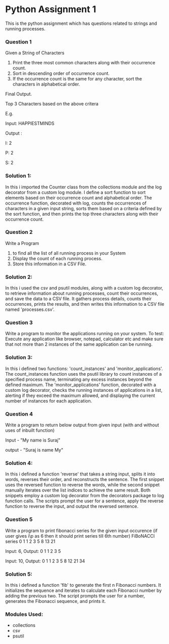 # Python Assignment 1

This is the python assignment which has questions related to strings and running processes.

### Question 1 
Given a String of Characters
1. Print the three most common characters along with their occurrence count.
2. Sort in descending order of occurrence count.
3. If the occurrence count is the same for any character, sort the characters in alphabetical order.

Final Output. 

Top 3 Characters based on the above critera

E.g. 

Input: HAPPIESTMINDS

Output : 

I: 2

P: 2

S: 2

### Solution 1:
In this i imported the Counter class from the collections module and the log decorator from a custom log module. I define a sort function to sort elements based on their occurrence count and alphabetical order. The occurrence function, decorated with log, counts the occurrences of characters in a given input string, sorts them based on a criteria defined by the sort function, and then prints the top three characters along with their occurrence count. 

### Question 2
Write a Program 
1. to find all the list of all running process in your System
2. Display the count of each running process.
3. Store this information in a CSV File.

### Solution 2:
In this i used the csv and psutil modules, along with a custom log decorator, to retrieve information about running processes, count their occurrences, and save the data to a CSV file. It gathers process details, counts their occurrences, prints the results, and then writes this information to a CSV file named 'processes.csv'.

### Question 3
 Write a program to monitor the applications running on your system. 
To test: Execute any application like browser, notepad, calculator etc and make sure 
that not more than 2 instances of the same application can be running.
 

### Solution 3:
In this i defined two functions: 'count_instances' and 'monitor_applications'. The count_instances function uses the psutil library to count instances of a specified process name, terminating any excess instances beyond the defined maximum. The 'monitor_applications' function, decorated with a custom log decorator, checks the running instances of applications in a list, alerting if they exceed the maximum allowed, and displaying the current number of instances for each application.


### Question 4
Write a program to return below output from given input (with and without uses of inbuilt function)

Input -  "My name is Suraj"

output - "Suraj is name My"

### Solution 4:
In this i defined a function 'reverse' that takes a string input, splits it into words, reverses their order, and reconstructs the sentence. The first snippet uses the reversed function to reverse the words, while the second snippet manually iterates over the list indices to achieve the same result. Both snippets employ a custom log decorator from the decorators package to log function calls. The scripts prompt the user for a sentence, apply the reverse function to reverse the input, and output the reversed sentence.

### Question 5
Write a program to print fibonacci series for the given input occurence (if user gives i\p as 6 then it should print series till 6th number)
FiBoNACCI series
0 1 1 2 3 5 8 13 21
 
Input: 6, Output: 0 1 1 2 3 5

Input: 10, Output: 0 1 1 2 3 5 8 12 21 34
### Solution 5:
In this i defined a function 'fib' to generate the first n Fibonacci numbers. It initializes the sequence and iterates to calculate each Fibonacci number by adding the previous two. The script prompts the user for a number, generates the Fibonacci sequence, and prints it.


### Modules Used:

- collections
- csv
- psutil
  
